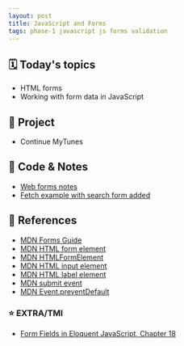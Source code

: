 ```yaml
---
layout: post
title: JavaScript and Forms
tags: phase-1 javascript js forms validation
---
```


## 🗓️ Today's topics

- HTML forms
- Working with form data in JavaScript

## 🎯 Project

- Continue MyTunes

## 🦉 Code & Notes

- [Web forms notes](https://github.com/Momentum-Team-17/notes/blob/main/js-forms.md)
- [Fetch example with search form added](https://github.com/Momentum-Team-17/example-js-fetch)

## 🔖 References

- [MDN Forms Guide](https://developer.mozilla.org/en-US/docs/Learn/Forms)
- [MDN HTML form element](https://developer.mozilla.org/en-US/docs/Web/HTML/Element/form)
- [MDN HTMLFormElement](https://developer.mozilla.org/en-US/docs/Web/API/HTMLFormElement/elements)
- [MDN HTML input element](https://developer.mozilla.org/en-US/docs/Web/HTML/Element/input)
- [MDN HTML label element](https://developer.mozilla.org/en-US/docs/Web/HTML/Element/label)
- [MDN submit event](https://developer.mozilla.org/en-US/docs/Web/API/HTMLFormElement/submit_event)
- [MDN Event.preventDefault](https://developer.mozilla.org/en-US/docs/Web/API/Event/preventDefault)

### ⭐️ EXTRA/TMI

- [Form Fields in Eloquent JavaScript, Chapter 18](https://eloquentjavascript.net/18_http.html#h_H222GOgM6T)
